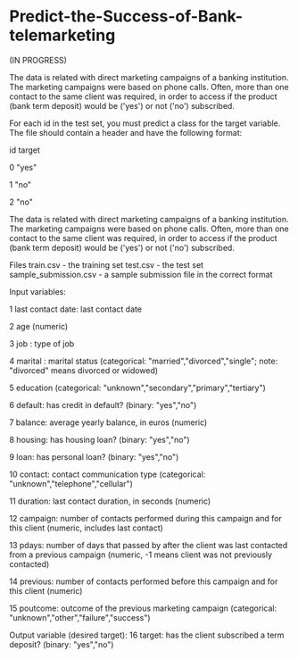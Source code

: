 # Predict-the-Success-of-Bank-telemarketing
(IN PROGRESS)

The data is related with direct marketing campaigns of a banking institution. The marketing campaigns were based on phone calls. Often, more than one contact to the same client was required, in order to access if the product (bank term deposit) would be ('yes') or not ('no') subscribed.


For each id in the test set, you must predict a class for the target variable. The file should contain a header and have the following format:

id	target

0	"yes"

1	"no"

2	"no"



The data is related with direct marketing campaigns of a banking institution. The marketing campaigns were based on phone calls. Often, more than one contact to the same client was required, in order to access if the product (bank term deposit) would be ('yes') or not ('no') subscribed.

Files
train.csv - the training set
test.csv - the test set
sample_submission.csv - a sample submission file in the correct format

Input variables:

1 last contact date: last contact date

2 age (numeric)

3 job : type of job

4 marital : marital status (categorical: "married","divorced","single"; note: "divorced" means divorced or widowed)

5 education (categorical: "unknown","secondary","primary","tertiary")

6 default: has credit in default? (binary: "yes","no")

7 balance: average yearly balance, in euros (numeric)

8 housing: has housing loan? (binary: "yes","no")

9 loan: has personal loan? (binary: "yes","no")

10 contact: contact communication type (categorical: "unknown","telephone","cellular")

11 duration: last contact duration, in seconds (numeric)

12 campaign: number of contacts performed during this campaign and for this client (numeric, includes last contact)

13 pdays: number of days that passed by after the client was last contacted from a previous campaign (numeric, -1 means client was not previously contacted)

14 previous: number of contacts performed before this campaign and for this client (numeric)

15 poutcome: outcome of the previous marketing campaign (categorical: "unknown","other","failure","success")

Output variable (desired target):
16 target: has the client subscribed a term deposit? (binary: "yes","no")
